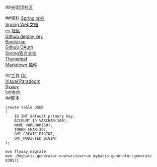 ##光明顶社区

##资料
[Spring 文档](https://spring.io/guides)  
[Spring Web文档](https://spring.io/guides/gs/serving-web-content)  
[es 社区](https://elasticsearch.cn/explore)  
[Github deploy key](https://developer.github.com/v3/guides/managing=deploy-keys/#deploy-keys)  
[Bootstrap](https://v3.bootcss.com/getting-started/)  
[Github OAuth](https://developer.github.com/apps/building-oauth-apps/creating-an-oauth-app/)  
[Spring官方文档](https://docs.spring.io/spring-boot/docs/2.0.0.RC1/reference/htmlsingle/#boot-features-embedded-database-support)  
[Thymeleaf](https://www.thymeleaf.org/doc/tutorials/3.0/usingthymeleaf.html#setting-attribute-values)  
[Markdown 插件](https://pandao.github.io/editor.md/)

##工具
[Git](https://git-scm.com/download)  
[Visual Paradogm](https://www.visual-paradigm.com)  
[flyway](https://flywaydb.org/getstarted/)  
[lombok](https://projectlombok.org/)  
##脚本
```
create table USER
(
	ID INT default primary key,
	ACCOUNT_ID VARCHAR(100),
	NAME VARCHAR(50),
	TOKEN CHAR(36),
	GMT_CREATE BIGINT,
	GMT_MODIFIED BIGINT
);
```
```base
mvn flyway:migrate
mvn -Dmybatis.generator.overwrite=true mybatis-generator:generate
838571  
```